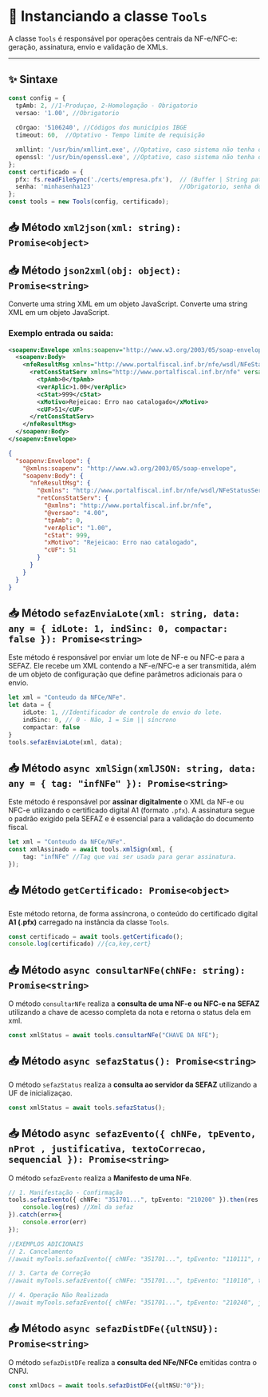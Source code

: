 # 🧰 Instanciando a classe `Tools`

A classe `Tools` é responsável por operações centrais da NF-e/NFC-e: geração, assinatura, envio e validação de XMLs.

---

## ✨ Sintaxe

```ts
const config = {
  tpAmb: 2, //1-Produçao, 2-Homologação - Obrigatorio
  versao: '1.00', //Obrigatorio
  
  cOrgao: '5106240', //Códigos dos municípios IBGE
  timeout: 60,  //Optativo - Tempo limite de requisição

  xmllint: '/usr/bin/xmllint.exe', //Optativo, caso sistema não tenha declarado nas variaveis.
  openssl: '/usr/bin/openssl.exe', //Optativo, caso sistema não tenha declarado nas variaveis.
};
const certificado = {
  pfx: fs.readFileSync('./certs/empresa.pfx'),  // (Buffer | String path) Obrigatorio, caminho para o arquivo .pfx
  senha: 'minhasenha123'                        //Obrigatorio, senha do certificado digital
};
const tools = new Tools(config, certificado);
```

## 📥 Método `xml2json(xml: string): Promise<object>`
## 📥 Método `json2xml(obj: object): Promise<string>`
Converte uma string XML em um objeto JavaScript.
Converte uma string XML em um objeto JavaScript.

### Exemplo entrada ou saida:
```xml
<soapenv:Envelope xmlns:soapenv="http://www.w3.org/2003/05/soap-envelope">
  <soapenv:Body>
    <nfeResultMsg xmlns="http://www.portalfiscal.inf.br/nfe/wsdl/NFeStatusServico4">
      <retConsStatServ xmlns="http://www.portalfiscal.inf.br/nfe" versao="4.00">
        <tpAmb>0</tpAmb>
        <verAplic>1.00</verAplic>
        <cStat>999</cStat>
        <xMotivo>Rejeicao: Erro nao catalogado</xMotivo>
        <cUF>51</cUF>
      </retConsStatServ>
    </nfeResultMsg>
  </soapenv:Body>
</soapenv:Envelope>
```
```json
{
  "soapenv:Envelope": {
    "@xmlns:soapenv": "http://www.w3.org/2003/05/soap-envelope",
    "soapenv:Body": {
      "nfeResultMsg": {
        "@xmlns": "http://www.portalfiscal.inf.br/nfe/wsdl/NFeStatusServico4",
        "retConsStatServ": {
          "@xmlns": "http://www.portalfiscal.inf.br/nfe",
          "@versao": "4.00",
          "tpAmb": 0,
          "verAplic": "1.00",
          "cStat": 999,
          "xMotivo": "Rejeicao: Erro nao catalogado",
          "cUF": 51
        }
      }
    }
  }
}
```
## 📥 Método `sefazEnviaLote(xml: string, data: any = { idLote: 1, indSinc: 0, compactar: false }): Promise<string>`
Este método é responsável por enviar um lote de NF-e ou NFC-e para a SEFAZ. Ele recebe um XML contendo a NF-e/NFC-e a ser transmitida, além de um objeto de configuração que define parâmetros adicionais para o envio.
```ts
let xml = "Conteudo da NFCe/NFe".
let data = {
    idLote: 1, //Identificador de controle do envio do lote. 
    indSinc: 0, // 0 - Não, 1 = Sim || síncrono
    compactar: false
}
tools.sefazEnviaLote(xml, data);
```

## 📥 Método `async xmlSign(xmlJSON: string, data: any = { tag: "infNFe" }): Promise<string>`
Este método é responsável por **assinar digitalmente** o XML da NF-e ou NFC-e utilizando o certificado digital A1 (formato `.pfx`). A assinatura segue o padrão exigido pela SEFAZ e é essencial para a validação do documento fiscal.
```ts
let xml = "Conteudo da NFCe/NFe".
const xmlAssinado = await tools.xmlSign(xml, {
    tag: "infNFe" //Tag que vai ser usada para gerar assinatura.
});
```

## 📥 Método `getCertificado: Promise<object>`
Este método retorna, de forma assíncrona, o conteúdo do certificado digital **A1 (.pfx)** carregado na instância da classe `Tools`.
```ts
const certificado = await tools.getCertificado();
console.log(certificado) //{ca,key,cert}
```

## 📥 Método `async consultarNFe(chNFe: string): Promise<string>`
O método `consultarNFe` realiza a **consulta de uma NF-e ou NFC-e na SEFAZ** utilizando a chave de acesso completa da nota e retorna o status dela em xml.
```ts
const xmlStatus = await tools.consultarNFe("CHAVE DA NFE");
```

## 📥 Método `async sefazStatus(): Promise<string>`
O método `sefazStatus` realiza a **consulta ao servidor da SEFAZ** utilizando a UF de inicializaçao.
```ts
const xmlStatus = await tools.sefazStatus();
```

## 📥 Método `async sefazEvento({ chNFe, tpEvento, nProt , justificativa, textoCorrecao, sequencial }): Promise<string>`
O método `sefazEvento` realiza a **Manifesto de uma NFe**.
```ts
// 1. Manifestação - Confirmação
tools.sefazEvento({ chNFe: "351701...", tpEvento: "210200" }).then(res => {
    console.log(res) //Xml da sefaz
}).catch(err=>{
    console.error(err)
});

//EXEMPLOS ADICIONAIS
// 2. Cancelamento
//await myTools.sefazEvento({ chNFe: "351701...", tpEvento: "110111", nProt: "135230000000000", justificativa: "Cancelamento por erro na emissão." });

// 3. Carta de Correção
//await myTools.sefazEvento({ chNFe: "351701...", tpEvento: "110110", textoCorrecao: "Corrigir a descrição do produto." });

// 4. Operação Não Realizada
//await myTools.sefazEvento({ chNFe: "351701...", tpEvento: "210240", justificativa: "Entrega não realizada por recusa do destinatário." });
```


## 📥 Método `async sefazDistDFe({ultNSU}): Promise<string>`
O método `sefazDistDFe` realiza a **consulta ded NFe/NFCe** emitidas contra o CNPJ.
```ts
const xmlDocs = await tools.sefazDistDFe({ultNSU:"0"});
```